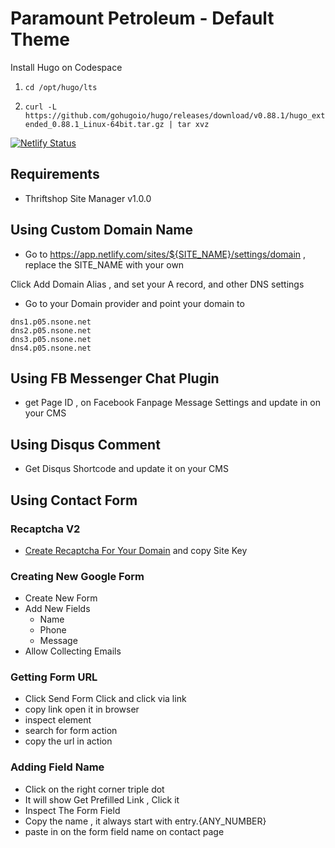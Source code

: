 # Paramount Petroleum - Default Theme

Install Hugo on Codespace

1. `cd /opt/hugo/lts`

1. `curl -L https://github.com/gohugoio/hugo/releases/download/v0.88.1/hugo_extended_0.88.1_Linux-64bit.tar.gz | tar xvz`

[![Netlify Status](https://api.netlify.com/api/v1/badges/ed04129b-0b70-4c6c-9a4c-ff49431e9d47/deploy-status)](https://app.netlify.com/sites/paramount-petroleum/deploys)

## Requirements

-   Thriftshop Site Manager v1.0.0


## Using Custom Domain Name

-  Go to https://app.netlify.com/sites/${SITE_NAME}/settings/domain , replace the SITE_NAME with your own

Click Add Domain Alias , and set your A record, and other DNS settings

- Go to your Domain provider and point your domain to

```
dns1.p05.nsone.net
dns2.p05.nsone.net
dns3.p05.nsone.net
dns4.p05.nsone.net
```



## Using FB Messenger Chat Plugin

-   get Page ID , on Facebook Fanpage Message Settings and update in on your CMS

## Using Disqus Comment

-   Get Disqus Shortcode and update it on your CMS

## Using Contact Form

### Recaptcha V2

-   [Create Recaptcha For Your Domain](https://www.google.com/recaptcha/admin/create) and copy Site Key

### Creating New Google Form

-   Create New Form
-   Add New Fields
    -   Name
    -   Phone
    -   Message
-   Allow Collecting Emails

### Getting Form URL

-   Click Send Form Click and click via link
-   copy link open it in browser
-   inspect element
-   search for form action
-   copy the url in action

### Adding Field Name

-   Click on the right corner triple dot
-   It will show Get Prefilled Link , Click it
-   Inspect The Form Field
-   Copy the name , it always start with entry.{ANY_NUMBER}
-   paste in on the form field name on contact page
